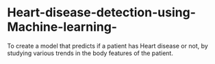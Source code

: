# Heart-disease-detection-using-Machine-learning-
To create a model that predicts if a patient has Heart disease or not, by studying various trends in the body features of the patient.
